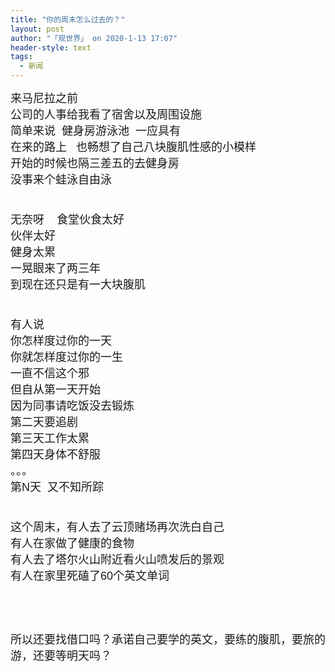 ```yaml
---
title: "你的周末怎么过去的？"
layout: post
author: "「观世界」 on 2020-1-13 17:07"
header-style: text
tags:
  - 新闻
---
```


<head></head>
<body>
 <font face="Arial"><font size="4">来马尼拉之前</font></font>
 <br> 
 <font face="Arial"><font size="4">公司的人事给我看了宿舍以及周围设施</font></font>
 <br> 
 <font face="Arial"><font size="4">简单来说&nbsp;&nbsp;健身房游泳池&nbsp;&nbsp;一应具有</font></font>
 <br> 
 <font face="Arial"><font size="4">在来的路上&nbsp; &nbsp;也畅想了自己八块腹肌性感的小模样</font></font>
 <br> 
 <font face="Arial"><font size="4">开始的时候也隔三差五的去健身房</font></font>
 <br> 
 <font face="Arial"><font size="4">没事来个蛙泳自由泳</font></font>
 <br> 
 <font face="Arial"><font size="4"><br> </font></font>
 <br> 
 <font face="Arial"><font size="4">无奈呀&nbsp; &nbsp; 食堂伙食太好</font></font>
 <br> 
 <font face="Arial"><font size="4">伙伴太好</font></font>
 <br> 
 <font face="Arial"><font size="4">健身太累</font></font>
 <br> 
 <font face="Arial"><font size="4">一晃眼来了两三年</font></font>
 <br> 
 <font face="Arial"><font size="4">到现在还只是有一大块腹肌</font></font>
 <br> 
 <font face="Arial"><font size="4"><br> </font></font>
 <br> 
 <font face="Arial"><font size="4">有人说</font></font>
 <br> 
 <font face="Arial"><font size="4">你怎样度过你的一天</font></font>
 <br> 
 <font face="Arial"><font size="4">你就怎样度过你的一生</font></font>
 <br> 
 <font face="Arial"><font size="4">一直不信这个邪</font></font>
 <br> 
 <font face="Arial"><font size="4">但自从第一天开始</font></font>
 <br> 
 <font face="Arial"><font size="4">因为同事请吃饭没去锻炼</font></font>
 <br> 
 <font face="Arial"><font size="4">第二天要追剧</font></font>
 <br> 
 <font face="Arial"><font size="4">第三天工作太累</font></font>
 <br> 
 <font face="Arial"><font size="4">第四天身体不舒服</font></font>
 <br> 
 <font face="Arial"><font size="4">。。。</font></font>
 <br> 
 <font face="Arial"><font size="4">第N天&nbsp;&nbsp;又不知所踪</font></font>
 <br> 
 <font face="Arial"><font size="4"><br> </font></font>
 <br> 
 <font face="Arial"><font size="4">这个周末，有人去了云顶赌场再次洗白自己</font></font>
 <br> 
 <font face="Arial"><font size="4">有人在家做了健康的食物</font></font>
 <br> 
 <font face="Arial"><font size="4">有人去了塔尔火山附近看火山喷发后的景观</font></font>
 <br> 
 <font face="Arial"><font size="4">有人在家里死磕了60个英文单词</font></font>
 <br> 
 <font face="Arial"><font size="4"><br> </font></font>
 <br> 
 <font face="Arial"><font size="4"><br> </font></font>
 <br> 
 <font face="Arial"><font size="4">所以还要找借口吗？承诺自己要学的英文，要练的腹肌，要旅的游，还要等明天吗？</font></font>
 <br> 
 <font face="Arial"><font size="4">&nbsp;&nbsp;</font></font>
 <br>
</body>


